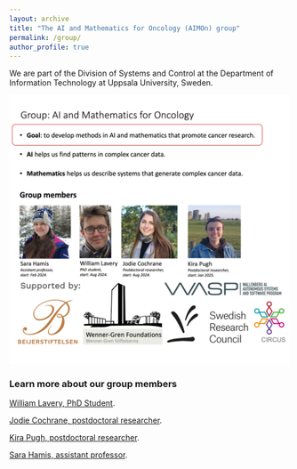 ```yaml
---
layout: archive
title: "The AI and Mathematics for Oncology (AIMOn) group"
permalink: /group/
author_profile: true
---
```


We are part of the Division of Systems and Control at the Department of Information Technology at Uppsala University, Sweden. 

<img src="https://github.com/sarahamis/sarahamis.github.io/blob/master/images/Bild1_gb.png?raw=true" alt="">

### Learn more about our group members

<p><a href="https://www.uu.se/en/contact-and-organisation/staff?query=N24-1659">William Lavery, PhD Student</a>. </p>

<p><a href="https://www.uu.se/en/contact-and-organisation/staff?query=N24-1712">Jodie Cochrane, postdoctoral researcher</a>. </p>

<p><a href="https://www.uu.se/en/contact-and-organisation/staff?query=N25-32">Kira Pugh, postdoctoral researcher</a>. </p>

<p><a href="https://www.uu.se/en/contact-and-organisation/staff?query=N24-337">Sara Hamis, assistant professor</a>. </p>


